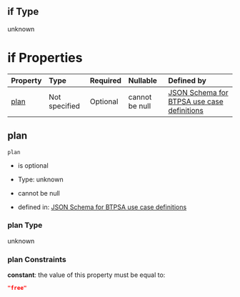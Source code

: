 ## if Type

unknown

# if Properties

| Property      | Type          | Required | Nullable       | Defined by                                                                                                                                                                                                                                  |
| :------------ | :------------ | :------- | :------------- | :------------------------------------------------------------------------------------------------------------------------------------------------------------------------------------------------------------------------------------------ |
| [plan](#plan) | Not specified | Optional | cannot be null | [JSON Schema for BTPSA use case definitions](btpsa-usecase-properties-services-items-allof-1-then-allof-36-then-allof-1-if-properties-plan.md "undefined#/properties/services/items/allOf/1/then/allOf/36/then/allOf/1/if/properties/plan") |

## plan



`plan`

*   is optional

*   Type: unknown

*   cannot be null

*   defined in: [JSON Schema for BTPSA use case definitions](btpsa-usecase-properties-services-items-allof-1-then-allof-36-then-allof-1-if-properties-plan.md "undefined#/properties/services/items/allOf/1/then/allOf/36/then/allOf/1/if/properties/plan")

### plan Type

unknown

### plan Constraints

**constant**: the value of this property must be equal to:

```json
"free"
```
